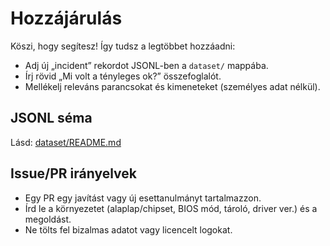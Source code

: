 # Hozzájárulás

Köszi, hogy segítesz! Így tudsz a legtöbbet hozzáadni:

- Adj új „incident” rekordot JSONL-ben a `dataset/` mappába.
- Írj rövid „Mi volt a tényleges ok?” összefoglalót.
- Mellékelj releváns parancsokat és kimeneteket (személyes adat nélkül).

## JSONL séma
Lásd: [dataset/README.md](dataset/README.md)

## Issue/PR irányelvek
- Egy PR egy javítást vagy új esettanulmányt tartalmazzon.
- Írd le a környezetet (alaplap/chipset, BIOS mód, tároló, driver ver.) és a megoldást.
- Ne tölts fel bizalmas adatot vagy licencelt logokat.
